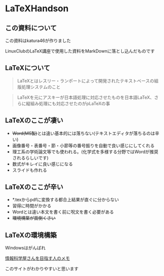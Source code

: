 # LaTeXHandson

## この資料について
この資料はkatura46が作りました

LinuxClubのLaTeX講座で使用した資料をMarkDownに落とし込んだものです

## LaTeXについて

> LaTeXとはレスリー・ランポートによって開発されたテキストベースの組版処理システムのこと

> LaTeXを元にアスキーが日本語処理に対応させたものを日本語LaTeX、さらに縦組み処理にも対応させたのがpLaTeXの事

## LaTeXのここが凄い
* <s>Word(MS製)</s>とは違い基本的には落ちない(テキストエディタが落ちるのは辛い)
* 画像番号・表番号・節・小節等の番号振りを自動で良い感じにしてくれる
* 理工系の学術論文等でも使われる。(化学式を多様する分野ではWordが推奨されるらしいです)
* 数式がキレイに良い感じになる
* スライドも作れる

## LaTeXのここが辛い
* *.texからpdfに変換する都合上結果が直ぐに分からない
* 習得に時間がかかる
* Wordとは違い本文を書く前に呪文を書く必要がある
* <s>環境構築が面倒くさい</s>

## LaTeXの環境構築

Windowsはがんばれ

[情報科学屋さんを目指す人のメモ](http://did2memo.net/)

このサイトがわかりやすいと思います

